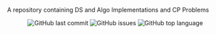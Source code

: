 
A repository containing DS and Algo Implementations and CP Problems
<p align="center">

  <img alt="GitHub last commit" src="https://img.shields.io/github/last-commit/Storiesbyharshit/Data-Structures-and-Algorithms?style=flat-square">
  <img alt="GitHub issues" src="https://img.shields.io/github/issues/Storiesbyharshit/Data-Structures-and-Algorithms?style=flat-square">
  <img alt="GitHub top language" src="https://img.shields.io/github/languages/top/Storiesbyharshit/Data-Structures-and-Algorithms?style=flat-square">
   

 
 
 
</p>
